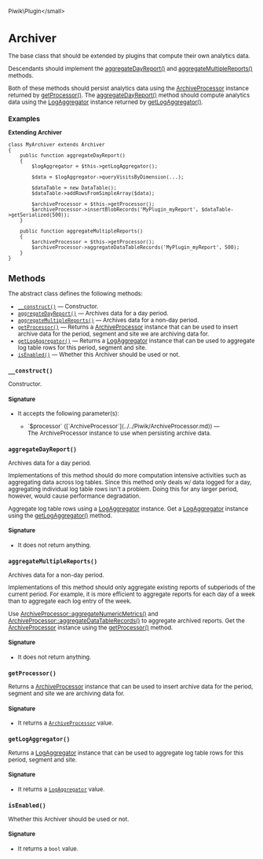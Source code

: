 <small>Piwik\Plugin\</small>

Archiver
========

The base class that should be extended by plugins that compute their own analytics data.

Descendants should implement the [aggregateDayReport()](/api-reference/Piwik/Plugin/Archiver#aggregatedayreport) and [aggregateMultipleReports()](/api-reference/Piwik/Plugin/Archiver#aggregatemultiplereports)
methods.

Both of these methods should persist analytics data using the [ArchiveProcessor](/api-reference/Piwik/ArchiveProcessor)
instance returned by [getProcessor()](/api-reference/Piwik/Plugin/Archiver#getprocessor). The [aggregateDayReport()](/api-reference/Piwik/Plugin/Archiver#aggregatedayreport) method should
compute analytics data using the [LogAggregator](/api-reference/Piwik/DataAccess/LogAggregator) instance
returned by [getLogAggregator()](/api-reference/Piwik/Plugin/Archiver#getlogaggregator).

### Examples

**Extending Archiver**

    class MyArchiver extends Archiver
    {
        public function aggregateDayReport()
        {
            $logAggregator = $this->getLogAggregator();

            $data = $logAggregator->queryVisitsByDimension(...);

            $dataTable = new DataTable();
            $dataTable->addRowsFromSimpleArray($data);

            $archiveProcessor = $this->getProcessor();
            $archiveProcessor->insertBlobRecords('MyPlugin_myReport', $dataTable->getSerialized(500));
        }

        public function aggregateMultipleReports()
        {
            $archiveProcessor = $this->getProcessor();
            $archiveProcessor->aggregateDataTableRecords('MyPlugin_myReport', 500);
        }
    }

Methods
-------

The abstract class defines the following methods:

- [`__construct()`](#__construct) &mdash; Constructor.
- [`aggregateDayReport()`](#aggregatedayreport) &mdash; Archives data for a day period.
- [`aggregateMultipleReports()`](#aggregatemultiplereports) &mdash; Archives data for a non-day period.
- [`getProcessor()`](#getprocessor) &mdash; Returns a [ArchiveProcessor](/api-reference/Piwik/ArchiveProcessor) instance that can be used to insert archive data for the period, segment and site we are archiving data for.
- [`getLogAggregator()`](#getlogaggregator) &mdash; Returns a [LogAggregator](/api-reference/Piwik/DataAccess/LogAggregator) instance that can be used to aggregate log table rows for this period, segment and site.
- [`isEnabled()`](#isenabled) &mdash; Whether this Archiver should be used or not.

<a name="__construct" id="__construct"></a>
<a name="__construct" id="__construct"></a>
### `__construct()` 
Constructor.

#### Signature

-  It accepts the following parameter(s):

   <ul>
   <li>
      <div markdown="1" class="parameter">
      `$processor` ([`ArchiveProcessor`](../../Piwik/ArchiveProcessor.md)) &mdash;

      <div markdown="1" class="param-desc"> The ArchiveProcessor instance to use when persisting archive data.</div>

      <div style="clear:both;"/>

      </div>
   </li>
   </ul>

<a name="aggregatedayreport" id="aggregatedayreport"></a>
<a name="aggregateDayReport" id="aggregateDayReport"></a>
### `aggregateDayReport()` 
Archives data for a day period.

Implementations of this method should do more computation intensive activities such
as aggregating data across log tables. Since this method only deals w/ data logged for a day,
aggregating individual log table rows isn't a problem. Doing this for any larger period,
however, would cause performance degradation.

Aggregate log table rows using a [LogAggregator](/api-reference/Piwik/DataAccess/LogAggregator) instance. Get a
[LogAggregator](/api-reference/Piwik/DataAccess/LogAggregator) instance using the [getLogAggregator()](/api-reference/Piwik/Plugin/Archiver#getlogaggregator) method.

#### Signature

- It does not return anything.

<a name="aggregatemultiplereports" id="aggregatemultiplereports"></a>
<a name="aggregateMultipleReports" id="aggregateMultipleReports"></a>
### `aggregateMultipleReports()` 
Archives data for a non-day period.

Implementations of this method should only aggregate existing reports of subperiods of the
current period. For example, it is more efficient to aggregate reports for each day of a
week than to aggregate each log entry of the week.

Use [ArchiveProcessor::aggregateNumericMetrics()](/api-reference/Piwik/ArchiveProcessor#aggregatenumericmetrics) and [ArchiveProcessor::aggregateDataTableRecords()](/api-reference/Piwik/ArchiveProcessor#aggregatedatatablerecords)
to aggregate archived reports. Get the [ArchiveProcessor](/api-reference/Piwik/ArchiveProcessor) instance using the [getProcessor()](/api-reference/Piwik/Plugin/Archiver#getprocessor)
method.

#### Signature

- It does not return anything.

<a name="getprocessor" id="getprocessor"></a>
<a name="getProcessor" id="getProcessor"></a>
### `getProcessor()` 
Returns a [ArchiveProcessor](/api-reference/Piwik/ArchiveProcessor) instance that can be used to insert archive data for the period, segment and site we are archiving data for.

#### Signature

- It returns a [`ArchiveProcessor`](../../Piwik/ArchiveProcessor.md) value.

<a name="getlogaggregator" id="getlogaggregator"></a>
<a name="getLogAggregator" id="getLogAggregator"></a>
### `getLogAggregator()` 
Returns a [LogAggregator](/api-reference/Piwik/DataAccess/LogAggregator) instance that can be used to aggregate log table rows for this period, segment and site.

#### Signature

- It returns a [`LogAggregator`](../../Piwik/DataAccess/LogAggregator.md) value.

<a name="isenabled" id="isenabled"></a>
<a name="isEnabled" id="isEnabled"></a>
### `isEnabled()` 
Whether this Archiver should be used or not.

#### Signature

- It returns a `bool` value.

